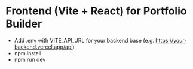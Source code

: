 # Frontend (Vite + React) for Portfolio Builder

- Add .env with VITE_API_URL for your backend base (e.g. https://your-backend.vercel.app/api)
- npm install
- npm run dev
